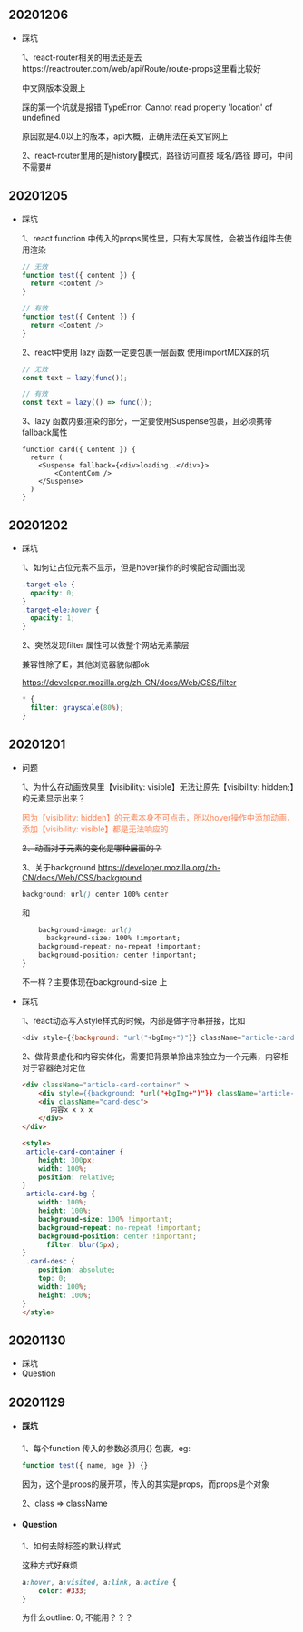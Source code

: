 ## 20201206

- 踩坑

  1、react-router相关的用法还是去https://reactrouter.com/web/api/Route/route-props这里看比较好

  中文网版本没跟上

  踩的第一个坑就是报错 TypeError: Cannot read property 'location' of undefined

  原因就是4.0以上的版本，api大概，正确用法在英文官网上

  2、react-router里用的是history模式，路径访问直接 域名/路径 即可，中间不需要#

## 20201205

- 踩坑

  1、react function 中传入的props属性里，只有大写属性，会被当作组件去使用渲染

  ```javascript
  // 无效
  function test({ content }) {
    return <content />
  }
  
  // 有效
  function test({ Content }) {
    return <Content />
  }
  ```

  2、react中使用 lazy 函数一定要包裹一层函数 使用importMDX踩的坑

  ```javascript
  // 无效
  const text = lazy(func());
  
  // 有效
  const text = lazy(() => func());
  ```

  3、lazy 函数内要渲染的部分，一定要使用Suspense包裹，且必须携带fallback属性

  ```react
  function card({ Content }) {
    return (
      <Suspense fallback={<div>loading..</div>}>
          <ContentCom />
      </Suspense>
    )
  }
  ```

  

  

## 20201202

- 踩坑

  1、如何让占位元素不显示，但是hover操作的时候配合动画出现

  ```scss
  .target-ele {
    opacity: 0;
  }
  .target-ele:hover {
    opacity: 1;
  }
  ```

  2、突然发现filter 属性可以做整个网站元素蒙层

  兼容性除了IE，其他浏览器貌似都ok

  https://developer.mozilla.org/zh-CN/docs/Web/CSS/filter

  ```css
  * {
    filter: grayscale(80%);
  }
  ```

  

## 20201201

- 问题

  1、为什么在动画效果里【visibility: visible】无法让原先【visibility: hidden;】的元素显示出来？

  <font color="coral">因为【visibility: hidden】的元素本身不可点击，所以hover操作中添加动画，添加【visibility: visible】都是无法响应的</font>

  ~~2、动画对于元素的变化是哪种层面的？~~

  3、关于background https://developer.mozilla.org/zh-CN/docs/Web/CSS/background

  ```css
  background: url() center 100% center
  ```

  和

  ```css
      background-image: url()
  		background-size: 100% !important;
      background-repeat: no-repeat !important;
      background-position: center !important;
  }
  ```

  不一样？主要体现在background-size 上

  

- 踩坑

  1、react动态写入style样式的时候，内部是做字符串拼接，比如

  ```	javascript
  <div style={{background: "url("+bgImg+")"}} className="article-card-bg"></div>
  ```

  2、做背景虚化和内容实体化，需要把背景单拎出来独立为一个元素，内容相对于容器绝对定位

  ```html
  <div className="article-card-container" >
      <div style={{background: "url("+bgImg+")"}} className="article-card-bg"></div>
      <div className="card-desc">
         内容x x x x
      </div>
  </div>
  
  <style>
  .article-card-container {
      height: 300px;
      width: 100%;
      position: relative;
  }
  .article-card-bg {
      width: 100%;
      height: 100%;
      background-size: 100% !important;
      background-repeat: no-repeat !important;
      background-position: center !important;
    	filter: blur(5px);
  }
  ..card-desc {
      position: absolute;
      top: 0;
      width: 100%;
      height: 100%;
  }
  </style>
  ```

  



## 20201130

- 踩坑
- Question


## 20201129

- #### 踩坑

  1、每个function 传入的参数必须用{} 包裹，eg:

  ```javascript
  function test({ name, age }) {}
  ```
  因为，这个是props的展开项，传入的其实是props，而props是个对象

  2、class => className

- #### Question

  1、如何去除<a>标签的默认样式
  
  这种方式好麻烦
  
    ```CSS
    a:hover, a:visited, a:link, a:active {
        color: #333;
    }
    ```
    为什么outline: 0; 不能用？？？